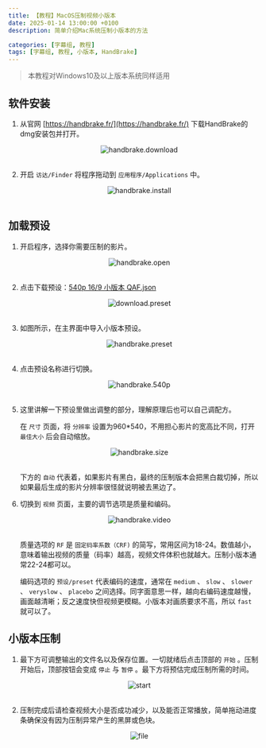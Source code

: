 ```yaml
---
title: 【教程】MacOS压制视频小版本
date: 2025-01-14 13:00:00 +0100
description: 简单介绍Mac系统压制小版本的方法

categories: [字幕组, 教程]
tags: [字幕组, 教程, 小版本, HandBrake]
---
```


> 本教程对Windows10及以上版本系统同样适用

## 软件安装

1. 从官网 [https://handbrake.fr/](https://handbrake.fr/) 下载HandBrake的dmg安装包并打开。
   <center><img src="/assets/img/post/2025-01-14-how-to-compress-small-version-video-by-handbrake/download.webp" alt= "handbrake.download"></center>
   <br/>

2. 开启 `访达/Finder` 将程序拖动到 `应用程序/Applications` 中。
   <center><img src="/assets/img/post/2025-01-14-how-to-compress-small-version-video-by-handbrake/install.webp" alt= "handbrake.install"></center>
   <br/>
   
## 加载预设

1. 开启程序，选择你需要压制的影片。
   <center><img src="/assets/img/post/2025-01-14-how-to-compress-small-version-video-by-handbrake/open.webp" alt= "handbrake.open"></center>
   <br/>

2. 点击下载预设：[540p 16/9 小版本 QAF.json](https://github.com/callmexin2024/callmexin2024.github.io/blob/master/downloads/540p_16%3A9_%E5%B0%8F%E7%89%88%E6%9C%AC_QAF.json)

   <center><img src="/assets/img/post/2025-01-14-how-to-compress-small-version-video-by-handbrake/download_preset.webp" alt= "download.preset"></center>
   <br/>

3. 如图所示，在主界面中导入小版本预设。
   <center><img src="/assets/img/post/2025-01-14-how-to-compress-small-version-video-by-handbrake/preset.webp" alt= "handbrake.preset"></center>
   <br/>
   
4. 点击预设名称进行切换。
   <center><img src="/assets/img/post/2025-01-14-how-to-compress-small-version-video-by-handbrake/switch.webp" alt= "handbrake.540p"></center>
   <br/>

5. 这里讲解一下预设里做出调整的部分，理解原理后也可以自己调配方。
   
   在 `尺寸` 页面，将 `分辨率` 设置为960*540，不用担心影片的宽高比不同，打开 `最佳大小` 后会自动缩放。
   <center><img src="/assets/img/post/2025-01-14-how-to-compress-small-version-video-by-handbrake/size.webp" alt= "handbrake.size"></center>
   <br/>
   
   下方的 `自动` 代表着，如果影片有黑白，最终的压制版本会把黑白裁切掉，所以如果最后生成的影片分辨率很怪就说明被去黑边了。
   <br/>

6. 切换到 `视频` 页面，主要的调节选项是质量和编码。
   <center><img src="/assets/img/post/2025-01-14-how-to-compress-small-version-video-by-handbrake/video.webp" alt= "handbrake.video"></center>
   <br/>

   质量选项的 `RF` 是 `固定码率系数（CRF)` 的简写，常用区间为18-24。数值越小，意味着输出视频的质量（码率）越高，视频文件体积也就越大。压制小版本通常22-24都可以。

   编码选项的 `预设/preset` 代表编码的速度，通常在 `medium` 、 `slow` 、 `slower` 、 `veryslow` 、 `placebo` 之间选择。同字面意思一样，越向右编码速度越慢，画面越清晰；反之速度快但视频更模糊。小版本对画质要求不高，所以 `fast` 就可以了。

## 小版本压制

1. 最下方可调整输出的文件名以及保存位置。一切就绪后点击顶部的 `开始` 。压制开始后，顶部按钮会变成 `停止` 与 `暂停` 。最下方将预估完成压制所需的时间。
   
   <center><img src="/assets/img/post/2025-01-14-how-to-compress-small-version-video-by-handbrake/start.webp" alt= "start"></center>
   <br/>

2. 压制完成后请检查视频大小是否成功减少，以及能否正常播放，简单拖动进度条确保没有因为压制异常产生的黑屏或色块。
   
   <center><img src="/assets/img/post/2025-01-14-how-to-compress-small-version-video-by-handbrake/file.webp" alt="file"></center>
   <br/>
   
   

